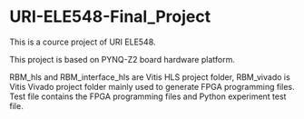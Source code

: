 # URI-ELE548-Final_Project

This is a cource project of URI ELE548. 

This project is based on PYNQ-Z2 board hardware platform.

RBM_hls and RBM_interface_hls are Vitis HLS project folder, RBM_vivado is Vitis Vivado project folder mainly used to generate FPGA programming files. Test file contains the FPGA programming files and Python experiment test file.
